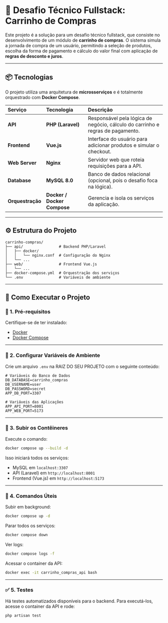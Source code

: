 # 🛒 Desafio Técnico Fullstack: Carrinho de Compras

Este projeto é a solução para um desafio técnico fullstack, que consiste no desenvolvimento de um módulo de **carrinho de compras**.
O sistema simula a jornada de compra de um usuário, permitindo a seleção de produtos, escolha da forma de pagamento e cálculo do valor final com aplicação de **regras de desconto e juros**.

---

## 📦 Tecnologias

O projeto utiliza uma arquitetura de **microsserviços** e é totalmente orquestrado com **Docker Compose**.

| Serviço          | Tecnologia                  | Descrição                                                                      |
| :--------------- | :-------------------------- | :----------------------------------------------------------------------------- |
| **API**          | **PHP (Laravel)**           | Responsável pela lógica de negócio, cálculo do carrinho e regras de pagamento. |
| **Frontend**     | **Vue.js**                  | Interface do usuário para adicionar produtos e simular o checkout.             |
| **Web Server**   | **Nginx**                   | Servidor web que roteia requisições para a API.                                |
| **Database**     | **MySQL 8.0**               | Banco de dados relacional (opcional, pois o desafio foca na lógica).           |
| **Orquestração** | **Docker / Docker Compose** | Gerencia e isola os serviços da aplicação.                                     |

---

## ⚙️ Estrutura do Projeto

```
carrinho-compras/
├── api/                # Backend PHP/Laravel
│   ├── docker/
│   │   └── nginx.conf  # Configuração do Nginx
│   └── ...
├── web/                # Frontend Vue.js
│   └── ...
├── docker-compose.yml  # Orquestração dos serviços
└── .env                # Variáveis de ambiente
```

---

## 🚀 Como Executar o Projeto

### 🧩 1. Pré-requisitos

Certifique-se de ter instalado:

* [Docker](https://docs.docker.com/get-docker/)
* [Docker Compose](https://docs.docker.com/compose/)

---

### 🧾 2. Configurar Variáveis de Ambiente

Crie um arquivo `.env` na RAIZ DO SEU PROJETO com o seguinte conteúdo:

```env
# Variáveis do Banco de Dados
DB_DATABASE=carrinho_compras
DB_USERNAME=user
DB_PASSWORD=secret
APP_DB_PORT=3307

# Variáveis das Aplicações
APP_API_PORT=8001
APP_WEB_PORT=5173
```

---

### 🐳 3. Subir os Contêineres

Execute o comando:

```bash
docker compose up --build -d
```

Isso iniciará todos os serviços:

* MySQL em `localhost:3307`
* API (Laravel) em `http://localhost:8001`
* Frontend (Vue.js) em `http://localhost:5173`

---
### 🧰 4. Comandos Úteis

Subir em background:

```bash
docker compose up -d
```

Parar todos os serviços:

```bash
docker compose down
```

Ver logs:

```bash
docker compose logs -f
```

Acessar o container da API:

```bash
docker exec -it carrinho_compras_api bash
```

---

### ✅ 5. Testes
Há testes automatizados disponíveis para o backend. Para executá-los, acesse o container da API e rode:
```bash
php artisan test
```
